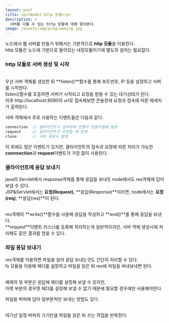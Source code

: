 ```yaml
---
layout: post
title: <p>[Node] http 모듈</p>
description: >
  서버를 다룰 수 있는 http 모듈에 대해 알아본다.
image: /assets/img/programming.jpg
---
```

<head>
  <link rel="stylesheet" type="text/css" href="../../assets/css/obsidian.css" />
</head>

노드에서 웹 서버를 만들기 위해서는 기본적으로 **http 모듈**을 이용한다.<br>
http 모듈은 노드에 기본으로 들어있는 내장모듈이기에 별도의 설치는 필요없다.

### http 모듈로 서버 생성 및 시작

<script src="https://gist.github.com/po9357/117a0d57f699014e9570ca60e0759716.js"></script>

<br>
우선 서버 객체를 생성한 뒤 **listen()**함수를 통해 포트번호, IP 등을 설정하고 서버를 시작한다.<br>
listen()함수를 호출하면 서버가 시작되고 요청을 받을 수 있는 대기상태가 된다.<br>
이후 http://localhost:8080의 url로 접속해보면 콘솔창에 요청과 접속에 따른 메세지가 출력된다.

서버 객체에서 주로 사용하는 이벤트들은 다음과 같다.

```js
connection  // 클라이언트가 접속하여 연결이 만들어질때 발생
request     // 클라이언트가 요청할 떄 발생
close       // 서버 종료시 발생
```

이 외에도 많은 이벤트가 있지만, 클라이언트의 접속과 요청에 따른 처리가 가능한 **connnection**과 **request**이벤트가 가장 많이 사용된다.

### 클라이언트에 응답 보내기

 java의 Servlet에서 response객체를 통해 응답을 보내듯 node에서도 res객체에 담아 보낼 수 있다. <br>
 JSP&Servlet에서는 **요청(Request)**, **응답(Response)**이라면, node에서는 **요청(req)**, **응답(res)**이 된다.


 <script src="https://gist.github.com/po9357/2257425151cf09c8212ee0936ab38309.js"></script>

 <br>
 res객체의 **write()**함수를 사용해 응답을 작성하고 **end()**를 통해 응답을 보낸다.<br>
 **request**이벤트 리스너를 등록해 처리하는게 일반적이지만, 서버 객체 생성시에 처리해도 같은 결과를 얻을 수 있다.

### 파일 응답 보내기

 res객체를 이용하면 파일을 읽어 응답 보내는것도 간단히 처리할 수 있다.<br>
 fs 모듈을 이용해 헤더를 설정하고 파일을 읽은 뒤 res에 파일을 써내보내면 된다.


 <script src="https://gist.github.com/po9357/9a5455665e3550da3a9a1cec9c5d50d4.js"></script>

<br>
예제의 윗 부분은 응답에 헤더를 설정해 보낼 수 있지만, <br>
아랫 부분의 경우엔 헤더를 설정해 보낼 수 없기 때문에 필요할 경우에만 사용해야한다.

파일을 버퍼에 담아 일부분씩만 보내는 방법도 있다.


<script src="https://gist.github.com/po9357/aa2b748b439e760750e0b53db8abe025.js"></script>

<br>
여기선 일정 버퍼의 크기만큼 파일을 읽은 뒤 쓰는 작업을 반복한다.